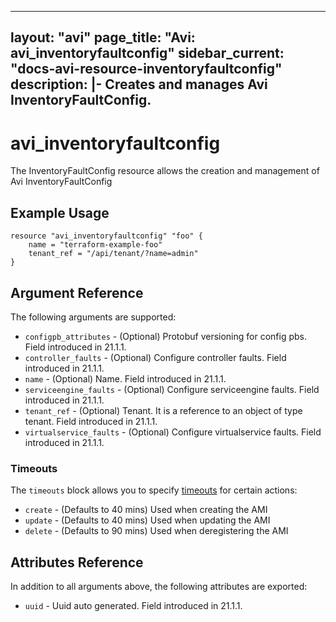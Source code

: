 <!--
    Copyright 2021 VMware, Inc.
    SPDX-License-Identifier: Mozilla Public License 2.0
-->
---
layout: "avi"
page_title: "Avi: avi_inventoryfaultconfig"
sidebar_current: "docs-avi-resource-inventoryfaultconfig"
description: |-
  Creates and manages Avi InventoryFaultConfig.
---

# avi_inventoryfaultconfig

The InventoryFaultConfig resource allows the creation and management of Avi InventoryFaultConfig

## Example Usage

```hcl
resource "avi_inventoryfaultconfig" "foo" {
    name = "terraform-example-foo"
    tenant_ref = "/api/tenant/?name=admin"
}
```

## Argument Reference

The following arguments are supported:

* `configpb_attributes` - (Optional) Protobuf versioning for config pbs. Field introduced in 21.1.1.
* `controller_faults` - (Optional) Configure controller faults. Field introduced in 21.1.1.
* `name` - (Optional) Name. Field introduced in 21.1.1.
* `serviceengine_faults` - (Optional) Configure serviceengine faults. Field introduced in 21.1.1.
* `tenant_ref` - (Optional) Tenant. It is a reference to an object of type tenant. Field introduced in 21.1.1.
* `virtualservice_faults` - (Optional) Configure virtualservice faults. Field introduced in 21.1.1.


### Timeouts

The `timeouts` block allows you to specify [timeouts](https://www.terraform.io/docs/configuration/resources.html#timeouts) for certain actions:

* `create` - (Defaults to 40 mins) Used when creating the AMI
* `update` - (Defaults to 40 mins) Used when updating the AMI
* `delete` - (Defaults to 90 mins) Used when deregistering the AMI

## Attributes Reference

In addition to all arguments above, the following attributes are exported:

* `uuid` -  Uuid auto generated. Field introduced in 21.1.1.

